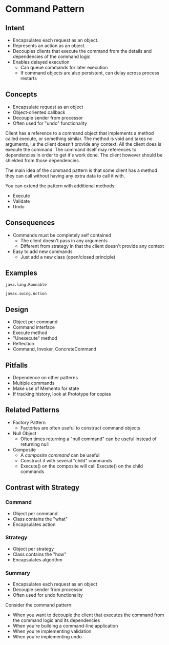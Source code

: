 # Command Pattern #

## Intent ##

- Encapsulates each request as an object.
- Represents an action as an object.
- Decouples clients that execute the command from the details and dependencies of the command logic
- Enables delayed execution
    - Can queue commands for later execution
    - If command objects are also persistent, can delay across process restarts

## Concepts ##

- Encapsulate request as an object
- Object-oriented callback
- Decouple sender from processor
- Often used for "undo" functionality

Client has a reference to a command object that implements a method called execute, or something similar.
The method is void and takes no arguments, i.e the client doesn't provide any context. All the client does
is execute the command. The command itself may references to dependencies in order to get it's work done.
The client however should be shielded from those dependencies.

The main idea of the command pattern is that some client has a method they can call without having any
extra data to call it with.

You can extend the pattern with additional methods:
- Execute
- Validate
- Undo

## Consequences ##

- Commands must be completely self contained
    - The client doesn't pass in any arguments
    - Different from strategy in that the client doesn't provide any context
- Easy to add new commands
    - Just add a new class (open/closed principle)

## Examples ##

`java.lang.Runnable`

`javax.swing.Action`

## Design ##

- Object per command
- Command interface
- Execute method
- "Unexecute" method
- Reflection
- Command, Invoker, ConcreteCommand

## Pitfalls ##

- Dependence on other patterns
- Multiple commands
- Make use of Memento for state
- If tracking history, look at Prototype for copies

## Related Patterns ##

- Factory Pattern
    - Factories are often useful to construct command objects
- Null Object
    - Often times returning a "null command" can be useful instead of returning null
- Composite
    - A _composite command_ can be useful
    - Construct it with several "child" commands
    - Execute() on the composite will call Execute() on the child commands

## Contrast with Strategy ##

### Command ###
- Object per command
- Class contains the "what"
- Encapsulates action

### Strategy ###
- Object per strategy
- Class contains the "how"
- Encapsulates algorithm

### Summary ###
- Encapsulates each request as an object
- Decouple sender from processor
- Often used for undo functionality

Consider the command pattern:
- When you want to decouple the client that executes the command from the command logic and its dependencies
- When you're building a command-line application
- When you're implementing validation
- When you're implementing undo